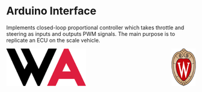 # Arduino Interface

Implements closed-loop proportional controller which takes throttle and steering as inputs and outputs PWM signals. The main purpose is to replicate an ECU on the scale vehicle.

<img src="https://github.com/WisconsinAutonomous/wa-resources/blob/master/Images/WA.png" alt="Wisconsin Autonomous Logo" height="100px">  <img src="https://github.com/WisconsinAutonomous/wa-resources/blob/master/Images/UWCrest.png" alt="University of Wisconsin - Madison Crest" height="100px" align="right">
